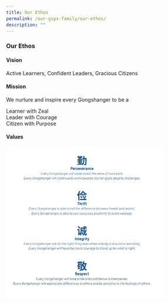 ```yaml
---
title: Our Ethos
permalink: /our-gsps-family/our-ethos/
description: ""
---
```

### **Our Ethos**
#### **Vision**
Active Learners, Confident Leaders, Gracious Citizens

#### **Mission**
We nurture and inspire every Gongshanger to be a

Learner with Zeal<br>
Leader with Courage<br>
Citizen with Purpose

#### **Values**

<img src="/images/values.jpg" style="width:85%">